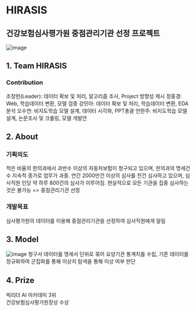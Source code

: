 # HIRASIS
## 건강보험심사평가원 중점관리기관 선정 프로젝트  
![image](https://user-images.githubusercontent.com/85356161/234271722-bc86692d-e35f-4327-82bf-ca96da57df14.png)

## 1. Team HIRASIS
### Contribution
조창헌(Leader): 데이터 확보 및 처리, 알고리즘 조사, Project 방향성 제시
정홍경: Web, 학습데이터 변환, 모델 검증
강민아: 데이터 확보 및 처리, 학습데이터 변환, EDA 분석
오수연: 비지도학습 모델 설계, 데이터 시각화, PPT총괄
안한주: 비지도학습 모델 설계, 논문조사 및 크롤링, 모델 개발안

## 2. About
### 기획의도
적은 비율의 한의과에서 과반수 이상의 자동차보험이 청구되고 있으며, 한의과의 명세건수 지속적 증가로 업무가 과중.
연간 2000만건 이상의 심사를 전건 심사하고 있으며, 심사직원 인당 약 하루 800건의 심사가 이루어짐.
현실적으로 모든 기관을 집중 심사하는 것은 불가능 => 중점관리기관 선정 
### 개발목표
심사평가원의 데이터를 이용해 중점관리기관을 선정하여 심사직원에게 알림

## 3. Model
![image](https://user-images.githubusercontent.com/85356161/234276780-8498143c-d3bf-4529-bfac-1f1115dd87a5.png)
청구서 데이터를 명세서 단위로 묶어 요양기관 통계치를 수립, 기존 데이터를 정규화하여 군집화를 통해 이상치 탐색을 통해 이상 여부 판단

## 4. Prize

빅리더 AI 아카데미 3위  
건강보험심사평가원장상 수상
